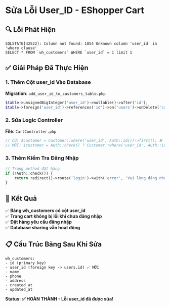 # Sửa Lỗi User_ID - EShopper Cart

## 🔍 **Lỗi Phát Hiện**

```
SQLSTATE[42S22]: Column not found: 1054 Unknown column 'user_id' in 'where clause'
SELECT * FROM `wh_customers` WHERE `user_id` = 1 limit 1
```

## ✅ **Giải Pháp Đã Thực Hiện**

### 1. **Thêm Cột user_id Vào Database**

**Migration**: `add_user_id_to_customers_table.php`

```php
$table->unsignedBigInteger('user_id')->nullable()->after('id');
$table->foreign('user_id')->references('id')->on('users')->onDelete('cascade');
```

### 2. **Sửa Logic Controller**

**File**: `CartController.php`

```php
// CŨ: $customer = Customer::where('user_id', Auth::id())->first(); ❌
// MỚI: $customer = Auth::check() ? Customer::where('user_id', Auth::id())->first() : null; ✅
```

### 3. **Thêm Kiểm Tra Đăng Nhập**

```php
// Trong method đặt hàng
if (!Auth::check()) {
    return redirect()->route('login')->with('error', 'Vui lòng đăng nhập để đặt hàng');
}
```

## 🎯 **Kết Quả**

✅ **Bảng wh_customers có cột user_id**  
✅ **Trang cart không bị lỗi khi chưa đăng nhập**  
✅ **Đặt hàng yêu cầu đăng nhập**  
✅ **Database sharing vẫn hoạt động**

## 📋 **Cấu Trúc Bảng Sau Khi Sửa**

```
wh_customers:
- id (primary key)
- user_id (foreign key -> users.id) ✅ MỚI
- name
- phone
- address
- created_at
- updated_at
```

**Status: ✅ HOÀN THÀNH - Lỗi user_id đã được sửa!**
